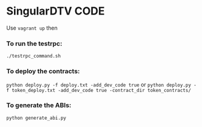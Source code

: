 # SingularDTV CODE

Use `vagrant up` then

### To run the testrpc:
`./testrpc_command.sh`

### To deploy the contracts:
`python deploy.py -f deploy.txt -add_dev_code true`
or
`python deploy.py -f token_deploy.txt -add_dev_code true -contract_dir token_contracts/`

### To generate the ABIs:
`python generate_abi.py`